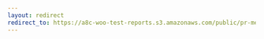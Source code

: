 ```yaml
---
layout: redirect
redirect_to: https://a8c-woo-test-reports.s3.amazonaws.com/public/pr-merge/44618/e2e/index.html
---
```

